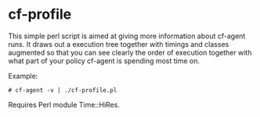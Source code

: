cf-profile
==========
This simple perl script is aimed at giving more information about cf-agent runs. It draws out a execution tree
together with timings and classes augmented so that you can see clearly the order of execution together with what
part of your policy cf-agent is spending most time on.

Example:
```shell
# cf-agent -v | ./cf-profile.pl
```
Requires Perl module Time::HiRes.
